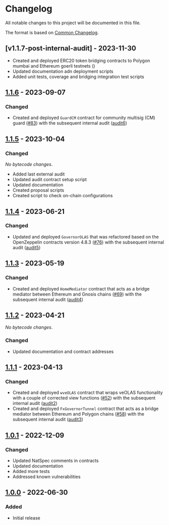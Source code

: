# Changelog

All notable changes to this project will be documented in this file.

The format is based on [Common Changelog](https://common-changelog.org).

[1.1.7]: https://github.com/valory-xyz/autonolas-governance/compare/v1.1.6...v1.1.7-post-internal-audit
[1.1.6]: https://github.com/valory-xyz/autonolas-governance/compare/v1.1.5-pre-audit...v1.1.6
[1.1.5]: https://github.com/valory-xyz/autonolas-governance/compare/v1.1.4...v1.1.5 
[1.1.4]: https://github.com/valory-xyz/autonolas-governance/compare/v1.1.3...v1.1.4
[1.1.3]: https://github.com/valory-xyz/autonolas-governance/compare/v1.1.2...v1.1.3
[1.1.2]: https://github.com/valory-xyz/autonolas-governance/compare/v1.1.1...v1.1.2
[1.1.1]: https://github.com/valory-xyz/autonolas-governance/compare/v1.0.1...v1.1.1
[1.0.1]: https://github.com/valory-xyz/autonolas-governance/compare/v1.0.0...v1.0.1
[1.0.0]: https://github.com/valory-xyz/autonolas-governance/releases/tag/v1.0.0

## [v1.1.7-post-internal-audit] - 2023-11-30
- Created and deployed ERC20 token bridging contracts to Polygon mumbai and Ethereum goerli testnets ()
- Updated documentation adn deployment scripts
- Added unit tests, coverage and bridging integration test scripts

## [1.1.6] - 2023-09-07

### Changed
- Created and deployed `GuardCM` contract for community multisig (CM) guard ([#83](https://github.com/valory-xyz/autonolas-governance/pull/83))
  with the subsequent internal audit ([audit6](https://github.com/valory-xyz/autonolas-governance/tree/main/audits/internal6))
  
## [1.1.5] - 2023-10-04

### Changed

_No bytecode changes_.

- Added last external audit  
- Updated audit contract setup script
- Updated documentation
- Created proposal scripts
- Created script to check on-chain configurations 

## [1.1.4] - 2023-06-21

### Changed

- Updated and deployed `GovernorOLAS` that was refactored based on the OpenZeppelin contracts version 4.8.3 ([#76](https://github.com/valory-xyz/autonolas-governance/pull/76))
  with the subsequent internal audit ([audit5](https://github.com/valory-xyz/autonolas-governance/tree/main/audits/internal5))

## [1.1.3] - 2023-05-19

### Changed

- Created and deployed `HomeMediator` contract that acts as a bridge mediator between Ethereum and Gnosis chains ([#69](https://github.com/valory-xyz/autonolas-governance/pull/69))
  with the subsequent internal audit ([audit4](https://github.com/valory-xyz/autonolas-governance/tree/main/audits/internal4))

## [1.1.2] - 2023-04-21

_No bytecode changes_.

### Changed

- Updated documentation and contract addresses

## [1.1.1] - 2023-04-13

### Changed

- Created and deployed `wveOLAS` contract that wraps veOLAS functionality with a couple of corrected view functions ([#52](https://github.com/valory-xyz/autonolas-governance/pull/52))
  with the subsequent internal audit ([audit2](https://github.com/valory-xyz/autonolas-governance/tree/main/audits/internal2))
- Created and deployed `FxGovernorTunnel` contract that acts as a bridge mediator between Ethereum and Polygon chains ([#58](https://github.com/valory-xyz/autonolas-governance/pull/58))
  with the subsequent internal audit ([audit3](https://github.com/valory-xyz/autonolas-governance/tree/main/audits/internal3))

## [1.0.1] - 2022-12-09

### Changed

- Updated NatSpec comments in contracts
- Updated documentation
- Added more tests
- Addressed known vulnerabilities

## [1.0.0] - 2022-06-30

### Added

- Initial release
